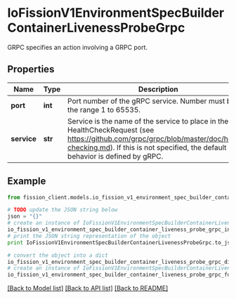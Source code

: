 # IoFissionV1EnvironmentSpecBuilderContainerLivenessProbeGrpc

GRPC specifies an action involving a GRPC port.

## Properties

Name | Type | Description | Notes
------------ | ------------- | ------------- | -------------
**port** | **int** | Port number of the gRPC service. Number must be in the range 1 to 65535. | 
**service** | **str** | Service is the name of the service to place in the gRPC HealthCheckRequest (see https://github.com/grpc/grpc/blob/master/doc/health-checking.md).  If this is not specified, the default behavior is defined by gRPC. | [optional] 

## Example

```python
from fission_client.models.io_fission_v1_environment_spec_builder_container_liveness_probe_grpc import IoFissionV1EnvironmentSpecBuilderContainerLivenessProbeGrpc

# TODO update the JSON string below
json = "{}"
# create an instance of IoFissionV1EnvironmentSpecBuilderContainerLivenessProbeGrpc from a JSON string
io_fission_v1_environment_spec_builder_container_liveness_probe_grpc_instance = IoFissionV1EnvironmentSpecBuilderContainerLivenessProbeGrpc.from_json(json)
# print the JSON string representation of the object
print IoFissionV1EnvironmentSpecBuilderContainerLivenessProbeGrpc.to_json()

# convert the object into a dict
io_fission_v1_environment_spec_builder_container_liveness_probe_grpc_dict = io_fission_v1_environment_spec_builder_container_liveness_probe_grpc_instance.to_dict()
# create an instance of IoFissionV1EnvironmentSpecBuilderContainerLivenessProbeGrpc from a dict
io_fission_v1_environment_spec_builder_container_liveness_probe_grpc_form_dict = io_fission_v1_environment_spec_builder_container_liveness_probe_grpc.from_dict(io_fission_v1_environment_spec_builder_container_liveness_probe_grpc_dict)
```
[[Back to Model list]](../README.md#documentation-for-models) [[Back to API list]](../README.md#documentation-for-api-endpoints) [[Back to README]](../README.md)


